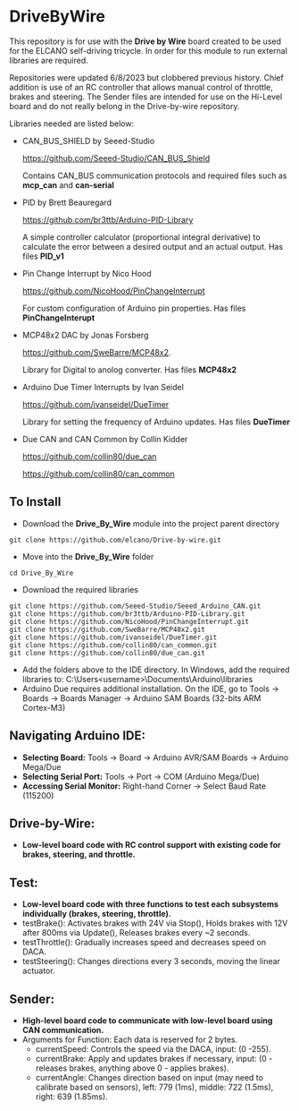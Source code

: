 # DriveByWire

This repository is for use with the **Drive by Wire** board created to be used for the ELCANO self-driving tricycle. In order for this module to run external libraries are required.

Repositories were updated 6/8/2023 but clobbered previous history. Chief addition is use of an RC controller that allows manual control of throttle, brakes and steering.
The Sender files are intended for use on the Hi-Level board and do not really belong in the Drive-by-wire repository.

Libraries needed are listed below:

* CAN_BUS_SHIELD by Seeed-Studio

    https://github.com/Seeed-Studio/CAN_BUS_Shield

    Contains CAN_BUS communication protocols and required files such as **mcp_can** and **can-serial**

* PID by Brett Beauregard

    https://github.com/br3ttb/Arduino-PID-Library

    A simple controller calculator (proportional integral derivative) to calculate the error between a desired output and an actual output. Has files **PID_v1**

* Pin Change Interrupt by Nico Hood

    https://github.com/NicoHood/PinChangeInterrupt

    For custom configuration of Arduino pin properties. Has files **PinChangeInterupt**

* MCP48x2 DAC by Jonas Forsberg

    https://github.com/SweBarre/MCP48x2.

    Library for Digital to anolog converter. Has files **MCP48x2**

* Arduino Due Timer Interrupts by Ivan Seidel

    https://github.com/ivanseidel/DueTimer

    Library for setting the frequency of Arduino updates. Has files **DueTimer**
    
* Due CAN and CAN Common by Collin Kidder

    https://github.com/collin80/due_can
    
    https://github.com/collin80/can_common


## To Install

* Download the **Drive_By_Wire** module into the project parent directory
```
git clone https://github.com/elcano/Drive-by-wire.git
```
* Move into the **Drive_By_Wire** folder
```
cd Drive_By_Wire
```
* Download the required libraries
```
git clone https://github.com/Seeed-Studio/Seeed_Arduino_CAN.git
git clone https://github.com/br3ttb/Arduino-PID-Library.git
git clone https://github.com/NicoHood/PinChangeInterrupt.git
git clone https://github.com/SweBarre/MCP48x2.git
git clone https://github.com/ivanseidel/DueTimer.git
git clone https://github.com/collin80/can_common.git
git clone https://github.com/collin80/due_can.git
```
* Add the folders above to the IDE directory. In Windows, add the required libraries to: C:\Users\<username>\Documents\Arduino\libraries
* Arduino Due requires additional installation. On the IDE, go to Tools -> Boards -> Boards Manager -> Arduino SAM Boards (32-bits ARM Cortex-M3) 

## Navigating Arduino IDE: 
* **Selecting Board:** Tools -> Board -> Arduino AVR/SAM Boards -> Arduino Mega/Due
* **Selecting Serial Port:** Tools -> Port -> COM (Arduino Mega/Due)
* **Accessing Serial Monitor:** Right-hand Corner -> Select Baud Rate (115200)


## Drive-by-Wire: 
* **Low-level board code with RC control support with existing code for brakes, steering, and throttle.** 

## Test: 
* **Low-level board code with three functions to test each subsystems individually (brakes, steering, throttle).** 
* testBrake(): Activates brakes with 24V via Stop(), Holds brakes with 12V after 800ms via Update(), Releases brakes every ~2 seconds.
* testThrottle(): Gradually increases speed and decreases speed on DACA.
* testSteering(): Changes directions every 3 seconds, moving the linear actuator. 

## Sender: 
* **High-level board code to communicate with low-level board using CAN communication.** 
* Arguments for Function: Each data is reserved for 2 bytes. 
    *   currentSpeed: Controls the speed via the DACA, input: (0 -255).
    *   currentBrake: Apply and updates brakes if necessary, input: (0 - releases brakes, anything above 0 - applies brakes).
    *   currentAngle: Changes direction based on input (may need to calibrate based on sensors), left: 779 (1ms), middle: 722 (1.5ms), right: 639 (1.85ms).
